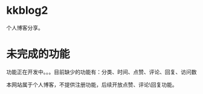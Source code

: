 # kkblog2
个人博客分享。
# 未完成的功能
<p>功能正在开发中。。。目前缺少的功能有：分类、时间、点赞、评论、回复、访问数</p>
<p>本网站属于个人博客，不提供注册功能，后续开放点赞、评论\回复功能。</P>
